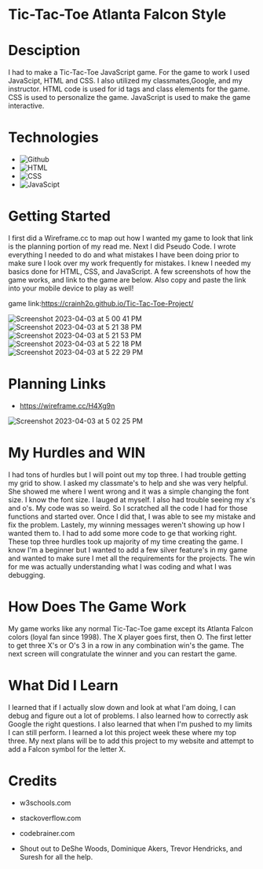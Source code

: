 # Tic-Tac-Toe Atlanta Falcon Style 
# Desciption
  
I had to make a Tic-Tac-Toe JavaScript game. For the game to work I used JavaScipt, HTML and CSS. I also utilized my classmates,Google, and my instructor. HTML code is used for id tags and class elements for the game. CSS is used to personalize the game. JavaScript is used to make the game interactive. 

# Technologies 
- ![Github](https://img.shields.io/badge/GitHub-100000?style=for-the-badge&logo=github&logoColor=white)
- ![HTML](https://img.shields.io/badge/HTML-239120?style=for-the-badge&logo=html5&logoColor=white)
- ![CSS](https://img.shields.io/badge/CSS-239120?&style=for-the-badge&logo=css3&logoColor=white)
- ![JavaScipt](https://img.shields.io/badge/JavaScript-F7DF1E?style=for-the-badge&logo=javascript&logoColor=black)



# Getting Started 

I first did a Wireframe.cc to map out how I wanted my game to look that link is the planning portion of my read me.  Next I did Pseudo Code. I wrote everything I needed to do and what mistakes I have been doing prior to make sure I look over my work frequently for mistakes. I knew I needed my basics done for HTML, CSS, and JavaScript. A few screenshots of how the game works, and link to the game are below. Also copy and paste the link into your mobile device to play as well! 

game link:https://crainh2o.github.io/Tic-Tac-Toe-Project/

![Screenshot 2023-04-03 at 5 00 41 PM](https://user-images.githubusercontent.com/124539081/229626577-412466ac-16f1-413c-b478-7fc4c1d78ecb.png)
![Screenshot 2023-04-03 at 5 21 38 PM](https://user-images.githubusercontent.com/124539081/229630593-73c54041-a98f-4d8c-9626-4c97cd1c2cb9.png)
![Screenshot 2023-04-03 at 5 21 53 PM](https://user-images.githubusercontent.com/124539081/229630614-1925e021-ba9d-4d27-9857-0b344ea8899e.png)
![Screenshot 2023-04-03 at 5 22 18 PM](https://user-images.githubusercontent.com/124539081/229630629-5c62c747-39c0-45a3-8941-d5b99d9ba6e5.png)
![Screenshot 2023-04-03 at 5 22 29 PM](https://user-images.githubusercontent.com/124539081/229630649-ee01a666-7600-4d35-a946-f46976830ec1.png)

# Planning Links
- https://wireframe.cc/H4Xg9n

![Screenshot 2023-04-03 at 5 02 25 PM](https://user-images.githubusercontent.com/124539081/229626971-80694570-4613-4874-854c-d6f1db2983b1.png)

# My Hurdles and WIN 

I had tons of hurdles but I will point out my top three. I had trouble getting my grid to show. I asked my classmate's to help and she was very helpful. She showed me where I went wrong and it was a simple changing the font size. I know the font size. I lauged at myself. I also had trouble seeing my x's and o's. My code was so weird. So I scratched all the code I had for those functions and started over. Once I did that, I was able to see my mistake and fix the problem. Lastely, my winning messages weren't showing up how I wanted them to. I had to add some more code to ge that working right. These top three hurdles took up majority of my time creating the game. I know I'm a beginner but I wanted to add a few silver feature's in my game and wanted to make sure I met all the requirements for the projects. The win for me was actually understanding what I was coding and what I was debugging.

# How Does The Game Work 

My game works like any normal Tic-Tac-Toe game except its Atlanta Falcon colors (loyal fan since 1998). The X player goes first, then O. The first letter to get three X's or O's 3 in a row in any combination win's the game. The next screen will congratulate the winner and you can restart the game. 

# What Did I Learn

I learned that if I actually slow down and look at what I'am doing, I can debug and figure out a lot of problems. I also learned how to correctly ask Google the right questions. I also learned that when I'm pushed to my limits I can still perform. I learned a lot this project week these where my top three. My next plans will be to add this project to my website and attempt to add a Falcon symbol for the letter X. 

# Credits 

- w3schools.com

- stackoverflow.com

- codebrainer.com

- Shout out to DeShe Woods, Dominique Akers, Trevor Hendricks, and Suresh for all the help. 

